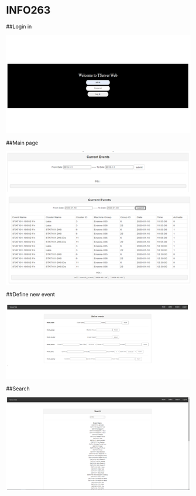 # INFO263
##Login in

![image]( https://github.com/zzo14/INFO263/blob/main/pics/1.PNG)

##Main page

![image]( https://github.com/zzo14/INFO263/blob/main/pics/2.PNG)

##Define new event

![image]( https://github.com/zzo14/INFO263/blob/main/pics/3.PNG)

##Search

![image]( https://github.com/zzo14/INFO263/blob/main/pics/4.PNG)
